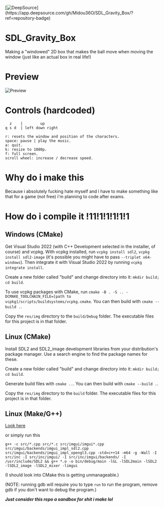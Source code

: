 [![DeepSource](https://app.deepsource.com/gh/Midou36O/SDL_Gravity_Box.svg/?label=active+issues&show_trend=true&token=Yy5RIIW9uK5rZ9k4pbAxcxr_)](https://app.deepsource.com/gh/Midou36O/SDL_Gravity_Box/?ref=repository-badge)

# SDL_Gravity_Box

Making a "windowed" 2D box that makes the ball move when moving the window (just like an actual box in real life!)

# Preview

![Preview](resources/prev.gif)

# Controls (hardcoded)

```
  z    |        up
q s d  | left down right

r: resets the window and position of the characters.
space: pause | play the music.
a: quit.
k: resize to 1080p.
f: full screen.
scroll wheel: increase / decrease speed.
```

# Why do i make this

Because i absolutely fucking hate myself and i have to make something like that for a game (not free) i'm planning to code after exams.

# How do i compile it !11!1!1!1!1!1

## Windows (CMake)

Get Visual Studio 2022 (with C++ Development selected in the installer, of course) and vcpkg. With vcpkg installed, run `vcpkg install sdl2`, `vcpkg install sdl2-image` (it's possible you might have to pass `--triplet x64-windows`). Then integrate it with Visual Studio 2022 by running `vcpkg integrate install`.

Create a new folder called "build" and change directory into it: `mkdir build; cd build`.

To use vcpkg packages with CMake, run `cmake -B . -S .. -DCMAKE_TOOLCHAIN_FILE=[path to vcpkg]/scripts/buildsystems/vcpkg.cmake`. You can then build with `cmake --build .`.

Copy the `res/img` directory to the `build/Debug` folder. The executable files for this project is in that folder.

## Linux (CMake)

Install SDL2 and SDL2_image development libraries from your distribution's package manager. Use a search engine to find the package names for these.

Create a new folder called "build" and change directory into it: `mkdir build; cd build`.

Generate build files with `cmake ..`. You can then build with `cmake --build .`.

Copy the `res/img` directory to the `build` folder. The executable files for this project is in that folder.

## Linux (Make/G++)

[Look here](https://lazyfoo.net/tutorials/SDL/01_hello_SDL/index.php)

or simply run this

`g++ -c src/*.cpp src/*.c src/imgui/imgui*.cpp src/imgui/backends/imgui_impl_sdl2.cpp src/imgui/backends/imgui_impl_opengl3.cpp -std=c++14 -m64 -g -Wall -I src/inc -I src/inc/imgui/ -I src/inc/imgui/backends/ -I /usr/include/SDL2 && g++ *.o -o bin/debug/main -lGL -lSDL2main -lSDL2 -lSDL2_image -lSDL2_mixer -limgui`

(I should look into CMake this is getting unmanageable.)

(NOTE: running gdb will require you to type `run` to run the program, remove gdb if you don't want to debug the program.)

_**Just consider this repo a sandbox for shit i make lol**_
